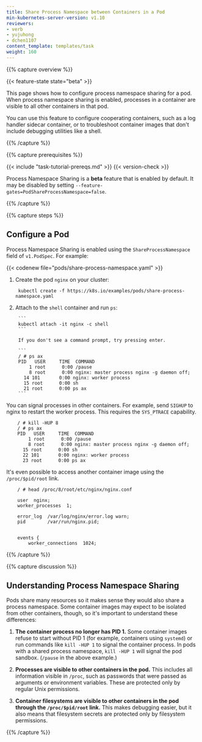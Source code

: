 ```yaml
---
title: Share Process Namespace between Containers in a Pod
min-kubernetes-server-version: v1.10
reviewers:
- verb
- yujuhong
- dchen1107
content_template: templates/task
weight: 160
---
```


{{% capture overview %}}

{{< feature-state state="beta" >}}

This page shows how to configure process namespace sharing for a pod. When
process namespace sharing is enabled, processes in a container are visible
to all other containers in that pod.

You can use this feature to configure cooperating containers, such as a log
handler sidecar container, or to troubleshoot container images that don't
include debugging utilities like a shell.

{{% /capture %}}

{{% capture prerequisites %}}

{{< include "task-tutorial-prereqs.md" >}} {{< version-check >}}

Process Namespace Sharing is a **beta** feature that is enabled by default. It
may be disabled by setting `--feature-gates=PodShareProcessNamespace=false`.

{{% /capture %}}

{{% capture steps %}}

## Configure a Pod

Process Namespace Sharing is enabled using the `ShareProcessNamespace` field of
`v1.PodSpec`. For example:

{{< codenew file="pods/share-process-namespace.yaml" >}}

1. Create the pod `nginx` on your cluster:

        kubectl create -f https://k8s.io/examples/pods/share-process-namespace.yaml

1. Attach to the `shell` container and run `ps`:

        ```
        kubectl attach -it nginx -c shell
        ```

        If you don't see a command prompt, try pressing enter.

        ```
        / # ps ax
        PID   USER     TIME  COMMAND
            1 root      0:00 /pause
            8 root      0:00 nginx: master process nginx -g daemon off;
          14 101       0:00 nginx: worker process
          15 root      0:00 sh
          21 root      0:00 ps ax
        ```

You can signal processes in other containers. For example, send `SIGHUP` to
nginx to restart the worker process. This requires the `SYS_PTRACE` capability.

        / # kill -HUP 8
        / # ps ax
        PID   USER     TIME  COMMAND
            1 root      0:00 /pause
            8 root      0:00 nginx: master process nginx -g daemon off;
          15 root      0:00 sh
          22 101       0:00 nginx: worker process
          23 root      0:00 ps ax

It's even possible to access another container image using the
`/proc/$pid/root` link.

        / # head /proc/8/root/etc/nginx/nginx.conf

        user  nginx;
        worker_processes  1;

        error_log  /var/log/nginx/error.log warn;
        pid        /var/run/nginx.pid;


        events {
            worker_connections  1024;

{{% /capture %}}

{{% capture discussion %}}

## Understanding Process Namespace Sharing

Pods share many resources so it makes sense they would also share a process
namespace. Some container images may expect to be isolated from other
containers, though, so it's important to understand these differences:

1. **The container process no longer has PID 1.** Some container images refuse
  to start without PID 1 (for example, containers using `systemd`) or run
  commands like `kill -HUP 1` to signal the container process. In pods with a
  shared process namespace, `kill -HUP 1` will signal the pod sandbox.
  (`/pause` in the above example.)

1. **Processes are visible to other containers in the pod.** This includes all
  information visible in `/proc`, such as passwords that were passed as arguments
  or environment variables. These are protected only by regular Unix permissions.

1. **Container filesystems are visible to other containers in the pod through the
  `/proc/$pid/root` link.** This makes debugging easier, but it also means
  that filesystem secrets are protected only by filesystem permissions.

{{% /capture %}}